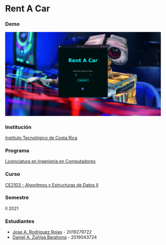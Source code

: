 # Rent A Car

### Demo
![DEMO](https://github.com/KeynerG/Project-2-Image-Recovery-Rent-a-Car/blob/Rent-A-Car/docs/Rent-A-Car-DEMO.gif)

### Institución
[Instituto Tecnológico de Costa Rica](https://www.tec.ac.cr/)

### Programa
[Licenciatura en Ingeniería en Computadores](https://www.tec.ac.cr/programas-academicos/licenciatura-ingenier%C3%ADa-computadores)

### Curso
[CE2103 - Algoritmos y Estructuras de Datos II](https://www.tec.ac.cr/planes-estudio/licenciatura-ingenier%C3%ADa-computadores)

### Semestre
II 2021

### Estudiantes
- [Jose A. Rodríguez Rojas](https://github.com/JoseAndres216) - 2019279722
- [Daniel A. Zúñiga Barahona](https://github.com/danyazunigab) - 2019043724

